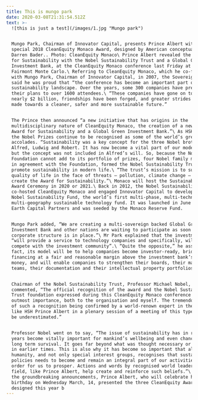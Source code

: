 ```yaml
---
title: This is mungo park
date: 2020-03-08T21:31:54.512Z
text: >-
  ![this is just a test](/images/1.jpg "Mungo park")


  Mungo Park, Chairman of Innovator Capital, presents Prince Albert with a
  special 2018 CleanEquity Monaco Award, designed by American conceptual artist
  Darren Bader.. Photo: CleanEquity Monaco\ Prince Albert revealed the new Award
  for Sustainability with the Nobel Sustainability Trust and a Global Green
  Investment Bank, at the CleanEquity Monaco conference last Friday at the
  Fairmont Monte Carlo.\ Referring to CleanEquity Monaco, which he co-founded
  with Mungo Park, Chairman of Innovator Capital, in 2007, the Sovereign Prince
  said he was proud that “the conference has become an important part of the
  sustainability landscape. Over the years, some 300 companies have presented
  their plans to over 1600 attendees.\ “These companies have gone on to raise
  nearly $2 billion, friendships have been forged, and greater strides have been
  made towards a cleaner, safer and more sustainable future.”


  The Prince then announced “a new initiative that has origins in the
  multidisciplinary nature of CleanEquity Monaco, the creation of a new Global
  Award for Sustainability and a Global Green Investment Bank.”\ As HSH stated,
  the Nobel Prizes continue to be recognised as some of the world’s greatest
  accolades. “Sustainability was a key concept for the three Nobel brothers
  Alfred, Ludwig and Robert. It has now become a vital part of our modern lives;
  but the concept was not included in Alfred’s will. So, because the Nobel
  Foundation cannot add to its portfolio of prizes, four Nobel family members,
  in agreement with the Foundation, formed the Nobel Sustainability Trust to
  promote sustainability in modern life.\ “The trust’s mission is to sustain
  quality of life in the face of threats – pollution, climate change – and to
  create the Award for Sustainability.”\ Monaco will host the Sustainability
  Award Ceremony in 2020 or 2021.\ Back in 2012, the Nobel Sustainability Trust
  co-hosted CleanEquity Monaco and engaged Innovator Capital to develop the
  Nobel Sustainability Fund, the world’s first multi-phase, multi-technology,
  multi-geography sustainable technology fund. It was launched in June 2016, by
  Earth Capital Partners and was seeded by the Monaco Reserve Fund.


  Mungo Park added, “We are creating a multi-sovereign backed Global Green
  Investment Bank and other nations are waiting to participate as soon as the
  corporate structure is in place.”\ Mr Park explained that the investment bank
  “will provide a service to technology companies and specifically, will not
  compete with the investment community”.\ “Quite the opposite,” he assured. “In
  fact, its model will be to help companies become investor-ready, bridge
  financing at a fair and reasonable margin above the investment bank’s cost of
  money, and will enable companies to strengthen their boards, their management
  teams, their documentation and their intellectual property portfolios.”


  Chairman of the Nobel Sustainability Trust, Professor Michael Nobel,
  commented, “The official recognition of the award and the Nobel Sustainability
  Trust foundation expressed during this CleanEquity Monaco conference is of
  outmost importance, both to the organisation and myself. The tremendous value
  of such a recognition being confirmed by a world-renown expert in the field
  like HSH Prince Albert in a plenary session of a meeting of this type cannot
  be underestimated.”


  Professor Nobel went on to say, “The issue of sustainability has in recent
  years become vitally important for mankind’s wellbeing and even chances of
  long term survival. It goes far beyond what was thought necessary or important
  in earlier times. This is also why it has become so important that all of
  humanity, and not only special interest groups, recognises that sustainability
  policies needs to become and remain an integral part of our activities in
  order for us to prosper. Actions and words by recognised world leaders in the
  field, like Prince Albert, help create and reinforce such beliefs.”\ Following
  the groundbreaking announcements, Prince Albert, who will celebrate his 60th
  birthday on Wednesday March, 14, presented the three CleanEquity Awards,
  designed this year b
---
```


